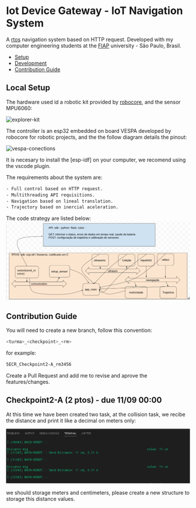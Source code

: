 # Iot Device Gateway - IoT  Navigation System
A [rtos](https://docs.espressif.com/projects/esp-idf/en/latest/esp32/api-reference/system/freertos.html) navigation system based on HTTP request. Developed with my computer engineering students at the [FIAP](https://www.fiap.com.br/) university - São Paulo, Brasil.

- [Setup](#local-setup)
- [Development](#development)
- [Contribution Guide](#contribution-guide)


## Local Setup

The hardware used id a robotic kit provided by [robocore](https://www.robocore.net/), and the sensor MPU6060:

![explorer-kit](https://s3-sa-east-1.amazonaws.com/robocore-lojavirtual/1444/pag_solos_RoboExplorer.jpg)

The controller is an esp32 embedded on board VESPA developed by robocore for robotic projects, and the the follow diagram details the  pinout:

![vespa-conections](https://s3-sa-east-1.amazonaws.com/robocore-lojavirtual/1439/vespa_esquematica-01.jpg)

It is necesary to install the [esp-idf] on your computer, we recomend using the vscode plugin.

The requirements about the system are:
```bash
- Full control based on HTTP request.
- Multithreading API requisitions.
- Navigation based on lineal translation.
- Trajectory based on inercial aceleration.
```
The code strategy are listed below:
![coding-strategy](docs/code_startegy.png)

## Contribution Guide

You will need to create a new branch, follow this convention:

```bash
<turma>_<checkpoint>_<rm>
```
for example:

```bash
5ECR_Checkpoint2-A_rm3456
```

Create a Pull Request and add me to revise and aprove the features/changes.

## Checkpoint2-A (2 ptos) - due 11/09 00:00

At this time we have been created two task, at the collision task, we recibe the distance and print it like a decimal on meters only:

![distance-example](docs/task_collision_example.png)

we should storage meters and centimeters, please create a new structure to storage this distance values.





